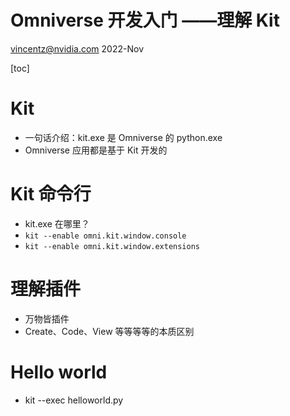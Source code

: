 # Omniverse 开发入门 ——理解 Kit
vincentz@nvidia.com
2022-Nov



[toc]

# Kit

- 一句话介绍：kit.exe 是 Omniverse 的 python.exe
- Omniverse 应用都是基于 Kit 开发的

# Kit 命令行

- kit.exe 在哪里？
- `kit --enable omni.kit.window.console`
- `kit --enable omni.kit.window.extensions`

# 理解插件

- 万物皆插件
- Create、Code、View 等等等等的本质区别

# Hello world

- kit --exec helloworld.py